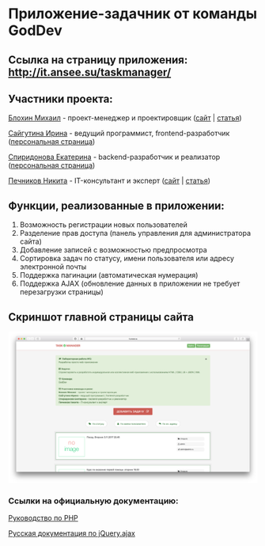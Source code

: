 # Приложение-задачник от команды GodDev

## Ссылка на страницу приложения: http://it.ansee.su/taskmanager/

## Участники проекта:

[Блохин Михаил](https://github.com/mishablokhin) - проект-менеджер и проектировщик
([сайт](http://paul.1gb.ru/stankin/oop/sandbox/idb-13-13/Blokhin/) | [статья](https://github.com/stankin/oop/wiki/UML.-Диаграмма-деятельности))

[Сайгутина Ирина](https://github.com/saygutina) - ведущий программист, frontend-разработчик
([персональная страница](http://it.ansee.su))

[Спиридонова Екатерина](https://github.com/Spiridonova) - backend-разработчик и реализатор
([персональная страница](https://stankin.github.io/inet-2017/idm-17-04/Spiridonova/))

[Печников Никита](https://github.com/WildHoneyPIe) - IT-консультант и эксперт
([сайт](http://paul.1gb.ru/stankin/oop/sandbox/idb-13-13/Pechnikov/) | [статья](https://github.com/stankin/oop/wiki/UML.-Диаграмма-компонентов))

## Функции, реализованные в приложении:
1) Возможность регистрации новых пользователей
2) Разделение прав доступа (панель управления для администратора сайта)
3) Добавление записей с возможностью предпросмотра
4) Сортировка задач по статусу, имени пользователя или адресу электронной почты
5) Поддержка пагинации (автоматическая нумерация)
6) Поддержка AJAX (обновление данных в приложении не требует перезагрузки страницы)

## Скриншот главной страницы сайта
![scr](https://github.com/saygutina/Internet-Technology/blob/master/Снимок%20экрана%202017-11-02%20в%2023.54.43.png)

### Ссылки на официальную документацию:

[Руководство по PHP](http://php.net/manual/ru/index.php)

[Русская документация по jQuery.ajax](https://jquery-docs.ru/jQuery.ajax/)
